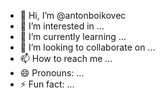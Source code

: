 - 👋 Hi, I’m @antonboikovec
- 👀 I’m interested in ...
- 🌱 I’m currently learning ...
- 💞️ I’m looking to collaborate on ...
- 📫 How to reach me ...
- 😄 Pronouns: ...
- ⚡ Fun fact: ...

<!---
antonboikovec/antonboikovec is a ✨ special ✨ repository because its `README.md` (this file) appears on your GitHub profile.
You can click the Preview link to take a look at your changes.
--->

